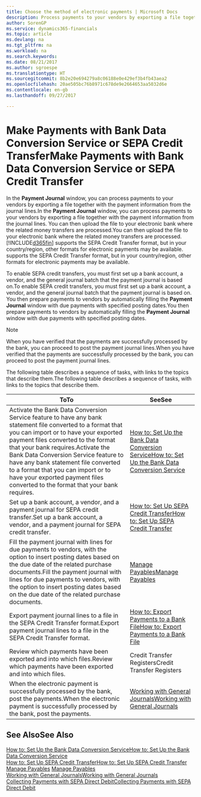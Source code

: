 ```yaml
---
title: Choose the method of electronic payments | Microsoft Docs
description: Process payments to your vendors by exporting a file together with the payment information from the journal lines.
author: SorenGP
ms.service: dynamics365-financials
ms.topic: article
ms.devlang: na
ms.tgt_pltfrm: na
ms.workload: na
ms.search.keywords: 
ms.date: 08/21/2017
ms.author: sgroespe
ms.translationtype: HT
ms.sourcegitcommit: 8b2e20e694279a8c06188e0e429ef3b4fb43aea2
ms.openlocfilehash: 20ae505bc76b8971c678de9e2664653aa5032d6e
ms.contentlocale: en-gb
ms.lasthandoff: 09/27/2017

---
```

# <a name="make-payments-with-bank-data-conversion-service-or-sepa-credit-transfer"></a><span data-ttu-id="657fe-103">Make Payments with Bank Data Conversion Service or SEPA Credit Transfer</span><span class="sxs-lookup"><span data-stu-id="657fe-103">Make Payments with Bank Data Conversion Service or SEPA Credit Transfer</span></span>
<span data-ttu-id="657fe-104">In the **Payment Journal** window, you can process payments to your vendors by exporting a file together with the payment information from the journal lines.</span><span class="sxs-lookup"><span data-stu-id="657fe-104">In the **Payment Journal** window, you can process payments to your vendors by exporting a file together with the payment information from the journal lines.</span></span> <span data-ttu-id="657fe-105">You can then upload the file to your electronic bank where the related money transfers are processed.</span><span class="sxs-lookup"><span data-stu-id="657fe-105">You can then upload the file to your electronic bank where the related money transfers are processed.</span></span> [!INCLUDE[d365fin](includes/d365fin_md.md)]<span data-ttu-id="657fe-106"> supports the SEPA Credit Transfer format, but in your country/region, other formats for electronic payments may be available.</span><span class="sxs-lookup"><span data-stu-id="657fe-106"> supports the SEPA Credit Transfer format, but in your country/region, other formats for electronic payments may be available.</span></span>   

 <span data-ttu-id="657fe-107">To enable SEPA credit transfers, you must first set up a bank account, a vendor, and the general journal batch that the payment journal is based on.</span><span class="sxs-lookup"><span data-stu-id="657fe-107">To enable SEPA credit transfers, you must first set up a bank account, a vendor, and the general journal batch that the payment journal is based on.</span></span> <span data-ttu-id="657fe-108">You then prepare payments to vendors by automatically filling the **Payment Journal** window with due payments with specified posting dates.</span><span class="sxs-lookup"><span data-stu-id="657fe-108">You then prepare payments to vendors by automatically filling the **Payment Journal** window with due payments with specified posting dates.</span></span>  

> [!NOTE]  
>  <span data-ttu-id="657fe-109">When you have verified that the payments are successfully processed by the bank, you can proceed to post the payment journal lines.</span><span class="sxs-lookup"><span data-stu-id="657fe-109">When you have verified that the payments are successfully processed by the bank, you can proceed to post the payment journal lines.</span></span>  

 <span data-ttu-id="657fe-110">The following table describes a sequence of tasks, with links to the topics that describe them.</span><span class="sxs-lookup"><span data-stu-id="657fe-110">The following table describes a sequence of tasks, with links to the topics that describe them.</span></span>   

|<span data-ttu-id="657fe-111">**To**</span><span class="sxs-lookup"><span data-stu-id="657fe-111">**To**</span></span>|<span data-ttu-id="657fe-112">**See**</span><span class="sxs-lookup"><span data-stu-id="657fe-112">**See**</span></span>|  
|------------|-------------|  
|<span data-ttu-id="657fe-113">Activate the Bank Data Conversion Service feature to have any bank statement file converted to a format that you can import or to have your exported payment files converted to the format that your bank requires.</span><span class="sxs-lookup"><span data-stu-id="657fe-113">Activate the Bank Data Conversion Service feature to have any bank statement file converted to a format that you can import or to have your exported payment files converted to the format that your bank requires.</span></span>|[<span data-ttu-id="657fe-114">How to: Set Up the Bank Data Conversion Service</span><span class="sxs-lookup"><span data-stu-id="657fe-114">How to: Set Up the Bank Data Conversion Service</span></span>](bank-how-setup-bank-statement-service.md)|  
|<span data-ttu-id="657fe-115">Set up a bank account, a vendor, and a payment journal for SEPA credit transfer.</span><span class="sxs-lookup"><span data-stu-id="657fe-115">Set up a bank account, a vendor, and a payment journal for SEPA credit transfer.</span></span>|[<span data-ttu-id="657fe-116">How to: Set Up SEPA Credit Transfer</span><span class="sxs-lookup"><span data-stu-id="657fe-116">How to: Set Up SEPA Credit Transfer</span></span>](finance-how-to-set-up-sepa-credit-transfer.md)|  
|<span data-ttu-id="657fe-117">Fill the payment journal with lines for due payments to vendors, with the option to insert posting dates based on the due date of the related purchase documents.</span><span class="sxs-lookup"><span data-stu-id="657fe-117">Fill the payment journal with lines for due payments to vendors, with the option to insert posting dates based on the due date of the related purchase documents.</span></span>|[<span data-ttu-id="657fe-118">Manage Payables</span><span class="sxs-lookup"><span data-stu-id="657fe-118">Manage Payables</span></span>](payables-manage-payables.md)|  
|<span data-ttu-id="657fe-119">Export payment journal lines to a file in the SEPA Credit Transfer format.</span><span class="sxs-lookup"><span data-stu-id="657fe-119">Export payment journal lines to a file in the SEPA Credit Transfer format.</span></span>|[<span data-ttu-id="657fe-120">How to: Export Payments to a Bank File</span><span class="sxs-lookup"><span data-stu-id="657fe-120">How to: Export Payments to a Bank File</span></span>](payables-how-export-payments-bank-file.md)|  
|<span data-ttu-id="657fe-121">Review which payments have been exported and into which files.</span><span class="sxs-lookup"><span data-stu-id="657fe-121">Review which payments have been exported and into which files.</span></span>|<span data-ttu-id="657fe-122">Credit Transfer Registers</span><span class="sxs-lookup"><span data-stu-id="657fe-122">Credit Transfer Registers</span></span>|  
|<span data-ttu-id="657fe-123">When the electronic payment is successfully processed by the bank, post the payments.</span><span class="sxs-lookup"><span data-stu-id="657fe-123">When the electronic payment is successfully processed by the bank, post the payments.</span></span>|[<span data-ttu-id="657fe-124">Working with General Journals</span><span class="sxs-lookup"><span data-stu-id="657fe-124">Working with General Journals</span></span>](ui-work-general-journals.md)|  

## <a name="see-also"></a><span data-ttu-id="657fe-125">See Also</span><span class="sxs-lookup"><span data-stu-id="657fe-125">See Also</span></span>  
[<span data-ttu-id="657fe-126">How to: Set Up the Bank Data Conversion Service</span><span class="sxs-lookup"><span data-stu-id="657fe-126">How to: Set Up the Bank Data Conversion Service</span></span>](bank-how-setup-bank-statement-service.md)  
[<span data-ttu-id="657fe-127">How to: Set Up SEPA Credit Transfer</span><span class="sxs-lookup"><span data-stu-id="657fe-127">How to: Set Up SEPA Credit Transfer</span></span>](finance-how-to-set-up-sepa-credit-transfer.md)  
<span data-ttu-id="657fe-128">[Manage Payables](payables-manage-payables.md) </span><span class="sxs-lookup"><span data-stu-id="657fe-128">[Manage Payables](payables-manage-payables.md) </span></span>  
[<span data-ttu-id="657fe-129">Working with General Journals</span><span class="sxs-lookup"><span data-stu-id="657fe-129">Working with General Journals</span></span>](ui-work-general-journals.md)  
[<span data-ttu-id="657fe-130">Collecting Payments with SEPA Direct Debit</span><span class="sxs-lookup"><span data-stu-id="657fe-130">Collecting Payments with SEPA Direct Debit</span></span>](finance-collect-payments-with-sepa-direct-debit.md)   


